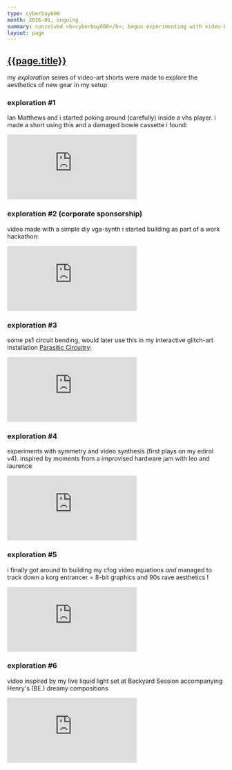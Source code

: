 ```yaml
---
type: cyberboy666
month: 2016-01, ongoing
summary: conceived <b>cyberboy666</b>; begun experimenting with video-bending , collecting obsolete video hardware, making some video-art shorts
layout: page
---
```


## [ {{page.title}} ]({{page.url}})

my _exploration_ seires of video-art shorts were made to explore the aesthetics of new gear in my setup 

### exploration \#1

Ian Matthews and i started poking around (carefully) inside a vhs player. i made a short using this and a damaged bowie cassette i found:

<div class="video-box" id="ratio43"><iframe id="video-box" src="https://player.vimeo.com/video/152856019?title=0&byline=0&portrait=0" frameborder="0" webkitallowfullscreen mozallowfullscreen allowfullscreen></iframe></div>

### exploration \#2 (corporate sponsorship)

video made with a simple diy vga-synth i started building as part of a work hackathon:

<div class="video-box" id="ratio43"><iframe id="video-box" src="https://player.vimeo.com/video/167594348?title=0&byline=0&portrait=0" frameborder="0" webkitallowfullscreen mozallowfullscreen allowfullscreen></iframe></div>

### exploration \#3

some ps1 circuit bending, would later use this in my interactive glitch-art installation [Parasitic Circuitry]:

<div class="video-box" id="ratio43"><iframe id="video-box" src="https://player.vimeo.com/video/185451870?title=0&byline=0&portrait=0" frameborder="0" webkitallowfullscreen mozallowfullscreen allowfullscreen></iframe></div>

### exploration \#4

experiments with symmetry and video synthesis (first plays on my edirol v4). inspired by moments from a improvised hardware jam with leo and laurence

<div class="video-box" id="ratio43"><iframe id="video-box" src="https://player.vimeo.com/video/186395616?title=0&byline=0&portrait=0" frameborder="0" webkitallowfullscreen mozallowfullscreen allowfullscreen></iframe></div>

### exploration \#5

i finally got around to building my cfog video equations _and_ managed to track down a korg entrancer =  8-bit graphics and 90s rave aesthetics !

<div class="video-box" id="ratio43"><iframe id="video-box" src="https://player.vimeo.com/video/218259638?title=0&byline=0&portrait=0" frameborder="0" webkitallowfullscreen mozallowfullscreen allowfullscreen></iframe></div>

### exploration \#6

video inspired by my live liquid light set at Backyard Session accompanying Henry's (BE.) dreamy compositions 

<div class="video-box" id="ratio43"><iframe id="video-box" src="https://player.vimeo.com/video/220289019?title=0&byline=0&portrait=0" frameborder="0" webkitallowfullscreen mozallowfullscreen allowfullscreen></iframe></div>

[Parasitic Circuitry]: {{site.url}}/diy/parasiticcircuitry
